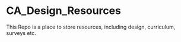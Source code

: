 # CA_Design_Resources
This Repo is a place to store resources, including design, curriculum, surveys etc.
